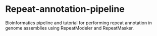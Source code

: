 # Repeat-annotation-pipeline
Bioinformatics pipeline and tutorial for performing repeat annotation in genome assemblies using RepeatModeler and RepeatMasker.
